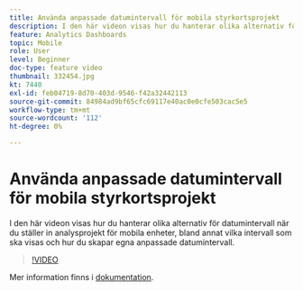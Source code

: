 ```yaml
---
title: Använda anpassade datumintervall för mobila styrkortsprojekt
description: I den här videon visas hur du hanterar olika alternativ för datumintervall när du ställer in analysprojekt för mobila enheter, bland annat vilka intervall som ska visas och hur du skapar egna anpassade datumintervall.
feature: Analytics Dashboards
topic: Mobile
role: User
level: Beginner
doc-type: feature video
thumbnail: 332454.jpg
kt: 7440
exl-id: feb04719-8d70-403d-9546-f42a32442113
source-git-commit: 84984ad9bf65cfc69117e40ac0e0cfe503cac5e5
workflow-type: tm+mt
source-wordcount: '112'
ht-degree: 0%

---
```


# Använda anpassade datumintervall för mobila styrkortsprojekt

I den här videon visas hur du hanterar olika alternativ för datumintervall när du ställer in analysprojekt för mobila enheter, bland annat vilka intervall som ska visas och hur du skapar egna anpassade datumintervall.

>[!VIDEO](https://video.tv.adobe.com/v/332454/?quality=12&learn=on)

Mer information finns i [dokumentation](https://experienceleague.adobe.com/docs/analytics/analyze/mobapp/curator.html).
